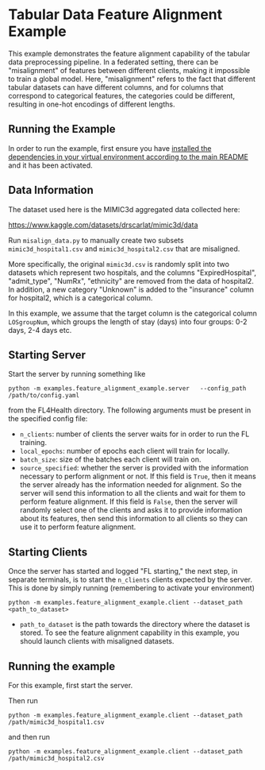 # Tabular Data Feature Alignment Example
This example demonstrates the feature alignment capability of the tabular data preprocessing pipeline. In a federated setting, there can be "misalignment" of features between different clients, making it impossible to train a global model. Here, "misalignment" refers to the fact that different tabular datasets can have different columns, and for columns that correspond to categorical features, the categories could be different, resulting in one-hot encodings of different lengths.

## Running the Example
In order to run the example, first ensure you have [installed the dependencies in your virtual environment according to the main README](/README.md#development-requirements) and it has been activated.

## Data Information
The dataset used here is the MIMIC3d aggregated data collected here:

https://www.kaggle.com/datasets/drscarlat/mimic3d/data

Run `misalign_data.py` to manually create two subsets `mimic3d_hospital1.csv` and `mimic3d_hospital2.csv` that are misaligned.

More specifically, the original `mimic3d.csv` is randomly split into two datasets which represent two hospitals, and the columns "ExpiredHospital", "admit_type", "NumRx", "ethnicity" are removed from the data of hospital2. In addition, a new category "Unknown" is added to the "insurance" column for hospital2, which is a categorical column.

In this example, we assume that the target column is the categorical column `LOSgroupNum`, which groups the length of stay (days) into four groups: 0-2 days, 2-4 days etc.


## Starting Server

Start the server by running something like
```
python -m examples.feature_alignment_example.server   --config_path /path/to/config.yaml
```
from the FL4Health directory. The following arguments must be present in the specified config file:
* `n_clients`: number of clients the server waits for in order to run the FL training.
* `local_epochs`: number of epochs each client will train for locally.
* `batch_size`: size of the batches each client will train on.
* `source_specified`: whether the server is provided with the information necessary to perform alignment or not. If this field is `True`, then it means the server already has the information needed for alignment. So the server will send this information to all the clients and wait for them to perform feature alignment. If this field is `False`, then the server will randomly select one of the clients and asks it to provide information about its features, then send this information to all clients so they can use it to perform feature alignment.

## Starting Clients

Once the server has started and logged "FL starting," the next step, in separate terminals, is to start the `n_clients`
clients expected by the server. This is done by simply running (remembering to activate your environment)
```
python -m examples.feature_alignment_example.client --dataset_path <path_to_dataset>
```
* `path_to_dataset` is the path towards the directory where the dataset is stored. To see the feature alignment capability in this example, you should launch clients with misaligned datasets.


## Running the example

For this example, first start the server.

Then run

```
python -m examples.feature_alignment_example.client --dataset_path /path/mimic3d_hospital1.csv
```

and then run

```
python -m examples.feature_alignment_example.client --dataset_path /path/mimic3d_hospital2.csv
```
